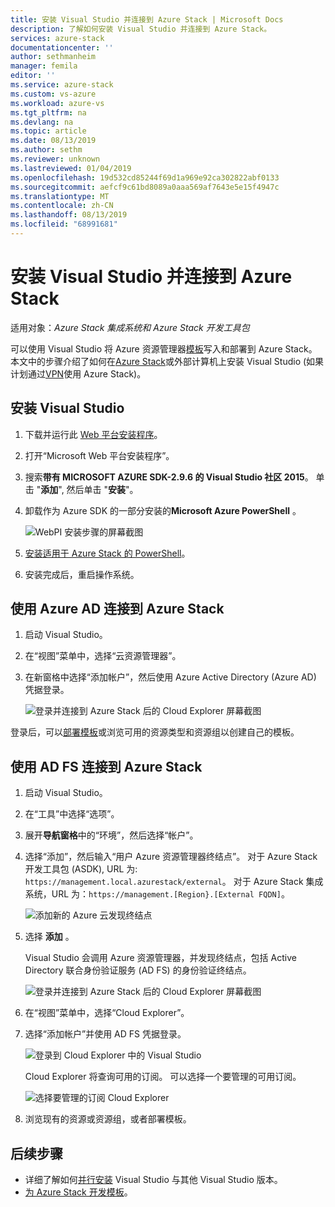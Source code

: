 ```yaml
---
title: 安装 Visual Studio 并连接到 Azure Stack | Microsoft Docs
description: 了解如何安装 Visual Studio 并连接到 Azure Stack。
services: azure-stack
documentationcenter: ''
author: sethmanheim
manager: femila
editor: ''
ms.service: azure-stack
ms.custom: vs-azure
ms.workload: azure-vs
ms.tgt_pltfrm: na
ms.devlang: na
ms.topic: article
ms.date: 08/13/2019
ms.author: sethm
ms.reviewer: unknown
ms.lastreviewed: 01/04/2019
ms.openlocfilehash: 19d532cd85244f69d1a969e92ca302822abf0133
ms.sourcegitcommit: aefcf9c61bd8089a0aaa569af7643e5e15f4947c
ms.translationtype: MT
ms.contentlocale: zh-CN
ms.lasthandoff: 08/13/2019
ms.locfileid: "68991681"
---
```

# <a name="install-visual-studio-and-connect-to-azure-stack"></a>安装 Visual Studio 并连接到 Azure Stack

适用对象：*Azure Stack 集成系统和 Azure Stack 开发工具包*

可以使用 Visual Studio 将 Azure 资源管理器[模板](azure-stack-arm-templates.md)写入和部署到 Azure Stack。 本文中的步骤介绍了如何在[Azure Stack](../asdk/asdk-connect.md#connect-to-azure-stack-using-rdp)或外部计算机上安装 Visual Studio (如果计划通过[VPN](../asdk/asdk-connect.md#connect-to-azure-stack-using-vpn)使用 Azure Stack)。

## <a name="install-visual-studio"></a>安装 Visual Studio

1. 下载并运行此 [Web 平台安装程序](https://www.microsoft.com/web/downloads/platform.aspx)。  

2. 打开“Microsoft Web 平台安装程序”。

3. 搜索**带有 MICROSOFT AZURE SDK-2.9.6 的 Visual Studio 社区 2015**。 单击 "**添加**", 然后单击 "**安装**"。

4. 卸载作为 Azure SDK 的一部分安装的**Microsoft Azure PowerShell** 。

    ![WebPI 安装步骤的屏幕截图](./media/azure-stack-install-visual-studio/image1.png)

5. [安装适用于 Azure Stack 的 PowerShell](../operator/azure-stack-powershell-install.md)。

6. 安装完成后，重启操作系统。

## <a name="connect-to-azure-stack-with-azure-ad"></a>使用 Azure AD 连接到 Azure Stack

1. 启动 Visual Studio。

2. 在“视图”菜单中，选择“云资源管理器”。

3. 在新窗格中选择“添加帐户”，然后使用 Azure Active Directory (Azure AD) 凭据登录。  

    ![登录并连接到 Azure Stack 后的 Cloud Explorer 屏幕截图](./media/azure-stack-install-visual-studio/image2.png)

登录后，可以[部署模板](azure-stack-deploy-template-visual-studio.md)或浏览可用的资源类型和资源组以创建自己的模板。  

## <a name="connect-to-azure-stack-with-ad-fs"></a>使用 AD FS 连接到 Azure Stack

1. 启动 Visual Studio。

2. 在“工具”中选择“选项”。

3. 展开**导航窗格**中的“环境”，然后选择“帐户”。

4. 选择“添加”，然后输入“用户 Azure 资源管理器终结点”。 对于 Azure Stack 开发工具包 (ASDK), URL 为: `https://management.local.azurestack/external`。  对于 Azure Stack 集成系统，URL 为：`https://management.[Region}.[External FQDN]`。

    ![添加新的 Azure 云发现终结点](./media/azure-stack-install-visual-studio/image5.png)

5. 选择 **添加** 。  

    Visual Studio 会调用 Azure 资源管理器，并发现终结点，包括 Active Directory 联合身份验证服务 (AD FS) 的身份验证终结点。

    ![登录并连接到 Azure Stack 后的 Cloud Explorer 屏幕截图](./media/azure-stack-install-visual-studio/image6.png)

6. 在“视图”菜单中，选择“Cloud Explorer”。

7. 选择“添加帐户”并使用 AD FS 凭据登录。  

    ![登录到 Cloud Explorer 中的 Visual Studio](./media/azure-stack-install-visual-studio/image7.png)

    Cloud Explorer 将查询可用的订阅。 可以选择一个要管理的可用订阅。

    ![选择要管理的订阅 Cloud Explorer](./media/azure-stack-install-visual-studio/image8.png)

8. 浏览现有的资源或资源组，或者部署模板。

## <a name="next-steps"></a>后续步骤

- 详细了解如何[并行安装](/visualstudio/install/install-visual-studio-versions-side-by-side) Visual Studio 与其他 Visual Studio 版本。
- [为 Azure Stack 开发模板](azure-stack-develop-templates.md)。

